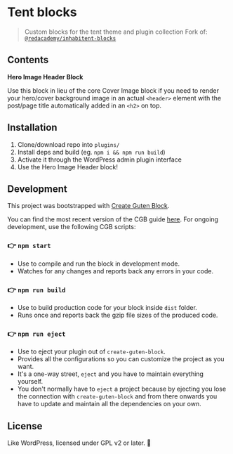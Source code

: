 # Tent blocks

> Custom blocks for the tent theme and plugin collection
> Fork of: [`@redacademy/inhabitent-blocks`](https://github.com/redacademy/inhabitent-blocks)

## Contents

**Hero Image Header Block**

Use this block in lieu of the core Cover Image block if you need to render your hero/cover background image in an actual `<header>` element with the post/page title automatically added in an `<h2>` on top.

## Installation

1.  Clone/download repo into `plugins/`
2.  Install deps and build (eg. `npm i && npm run build`)
3.  Activate it through the WordPress admin plugin interface
4.  Use the Hero Image Header block!

## Development

This project was bootstrapped with [Create Guten Block](https://github.com/ahmadawais/create-guten-block).

You can find the most recent version of the CGB guide [here](https://github.com/ahmadawais/create-guten-block). For ongoing development, use the following CGB scripts:

### 👉 `npm start`

- Use to compile and run the block in development mode.
- Watches for any changes and reports back any errors in your code.

### 👉 `npm run build`

- Use to build production code for your block inside `dist` folder.
- Runs once and reports back the gzip file sizes of the produced code.

### 👉 `npm run eject`

- Use to eject your plugin out of `create-guten-block`.
- Provides all the configurations so you can customize the project as you want.
- It's a one-way street, `eject` and you have to maintain everything yourself.
- You don't normally have to `eject` a project because by ejecting you lose the connection with `create-guten-block` and from there onwards you have to update and maintain all the dependencies on your own.

## License

Like WordPress, licensed under GPL v2 or later. 🎉
